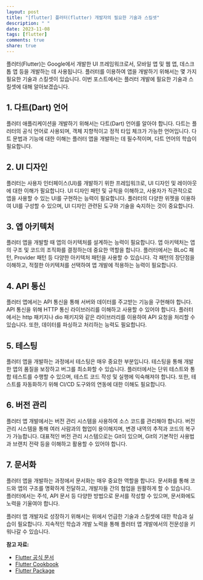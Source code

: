 ```yaml
---
layout: post
title: "[flutter] 플러터(flutter) 개발자의 필요한 기술과 스킬셋"
description: " "
date: 2023-11-08
tags: [flutter]
comments: true
share: true
---
```


플러터(Flutter)는 Google에서 개발한 UI 프레임워크로서, 모바일 앱 및 웹 앱, 데스크톱 앱 등을 개발하는 데 사용됩니다. 플러터를 이용하여 앱을 개발하기 위해서는 몇 가지 필요한 기술과 스킬셋이 있습니다. 이번 포스트에서는 플러터 개발에 필요한 기술과 스킬셋에 대해 알아보겠습니다.

## 1. 다트(Dart) 언어

플러터 애플리케이션을 개발하기 위해서는 다트(Dart) 언어를 알아야 합니다. 다트는 플러터의 공식 언어로 사용되며, 객체 지향적이고 정적 타입 체크가 가능한 언어입니다. 다트 문법과 기능에 대한 이해는 플러터 앱을 개발하는 데 필수적이며, 다트 언어의 학습이 필요합니다.

## 2. UI 디자인

플러터는 사용자 인터페이스(UI)를 개발하기 위한 프레임워크로, UI 디자인 및 레이아웃에 대한 이해가 필요합니다. UI 디자인 패턴 및 규칙을 이해하고, 사용자가 직관적으로 앱을 사용할 수 있는 UI를 구현하는 능력이 필요합니다. 플러터의 다양한 위젯을 이용하여 UI를 구성할 수 있으며, UI 디자인 관련된 도구와 기술을 숙지하는 것이 중요합니다.

## 3. 앱 아키텍처

플러터 앱을 개발할 때 앱의 아키텍처를 설계하는 능력이 필요합니다. 앱 아키텍처는 앱의 구조 및 코드의 조직화를 결정하는데 중요한 역할을 합니다. 플러터에서는 BLoC 패턴, Provider 패턴 등 다양한 아키텍처 패턴을 사용할 수 있습니다. 각 패턴의 장단점을 이해하고, 적절한 아키텍처를 선택하여 앱 개발에 적용하는 능력이 필요합니다.

## 4. API 통신

플러터 앱에서는 API 통신을 통해 서버와 데이터를 주고받는 기능을 구현해야 합니다. API 통신을 위해 HTTP 통신 라이브러리를 이해하고 사용할 수 있어야 합니다. 플러터에서는 http 패키지나 dio 패키지와 같은 라이브러리를 이용하여 API 요청을 처리할 수 있습니다. 또한, 데이터를 파싱하고 처리하는 능력도 필요합니다.

## 5. 테스팅

플러터 앱을 개발하는 과정에서 테스팅은 매우 중요한 부분입니다. 테스팅을 통해 개발한 앱의 품질을 보장하고 버그를 최소화할 수 있습니다. 플러터에서는 단위 테스트와 통합 테스트를 수행할 수 있으며, 테스트 코드 작성 및 실행에 익숙해져야 합니다. 또한, 테스트를 자동화하기 위해 CI/CD 도구와의 연동에 대한 이해도 필요합니다.

## 6. 버전 관리

플러터 앱 개발에서는 버전 관리 시스템을 사용하여 소스 코드를 관리해야 합니다. 버전 관리 시스템을 통해 여러 사람과의 협업이 용이해지며, 변경 내역의 추적과 코드의 복구가 가능합니다. 대표적인 버전 관리 시스템으로는 Git이 있으며, Git의 기본적인 사용법과 브랜치 전략 등을 이해하고 활용할 수 있어야 합니다.

## 7. 문서화

플러터 앱을 개발하는 과정에서 문서화는 매우 중요한 역할을 합니다. 문서화를 통해 코드와 앱의 구조를 명확하게 전달하고, 개발자들 간의 협업을 원활하게 할 수 있습니다. 플러터에서는 주석, API 문서 등 다양한 방법으로 문서를 작성할 수 있으며, 문서화에도 노력을 기울여야 합니다.

플러터 앱 개발자로 성장하기 위해서는 위에서 언급한 기술과 스킬셋에 대한 학습과 실습이 필요합니다. 지속적인 학습과 개발 노력을 통해 플러터 앱 개발에서의 전문성을 키워나갈 수 있습니다.

**참고 자료:**
- [Flutter 공식 문서](https://flutter.dev/docs)
- [Flutter Cookbook](https://flutter.dev/docs/cookbook)
- [Flutter Package](https://pub.dev/)